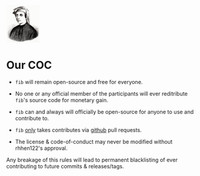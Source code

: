 <img src="./fib.jpeg" height="100">

# Our COC

 - `fib` will remain open-source and free for everyone.

 - No one or any official member of the participants will ever reditribute `fib`'s source code for monetary gain.

 - `fib` can and always will officially be open-source for anyone to use and contribute to.

 - `fib` <u>only</u> takes contributes via <a href="http://github.com">github</a> pull requests.

 - The license & code-of-conduct may never be modified without rhhen122's approval.

Any breakage of this rules will lead to permanent blacklisting of ever contributing to future commits & releases/tags.